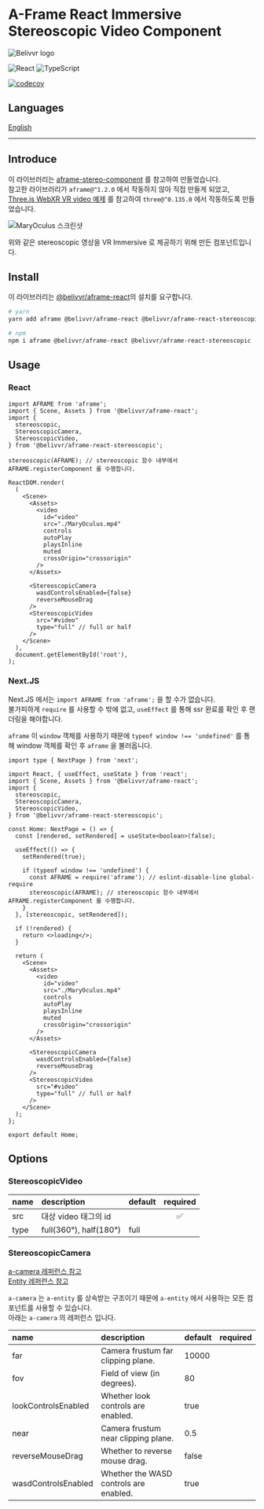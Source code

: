 # A-Frame React Immersive Stereoscopic Video Component

![Belivvr logo](https://avatars.githubusercontent.com/u/40684200?s=200&v=4)

![React](https://img.shields.io/badge/React-20232A?style=for-the-badge&logo=react&logoColor=61DAFB)
![TypeScript](https://img.shields.io/badge/TypeScript-007ACC?style=for-the-badge&logo=typescript&logoColor=white)

[![codecov](https://codecov.io/gh/belivvr/aframe-react-stereoscopic/branch/main/graph/badge.svg?token=MOHVGALD58)](https://codecov.io/gh/belivvr/aframe-react-stereoscopic)

## Languages

[English](./en.md)

---

## Introduce

이 라이브러리는 [aframe-stereo-component](https://github.com/oscarmarinmiro/aframe-stereo-component) 를 참고하여 만들었습니다.  
참고한 라이브러리가 `aframe@^1.2.0` 에서 작동하지 않아 직접 만들게 되었고, [Three.js WebXR VR video 예제](https://github.com/mrdoob/three.js/blob/r135/examples/webxr_vr_video.html) 를 참고하여 `three@^0.135.0` 에서 작동하도록 만들었습니다.

![MaryOculus 스크린샷](https://user-images.githubusercontent.com/41536271/146868338-f5c42aae-9fde-46b4-b80c-229f3cd4317a.png)

위와 같은 stereoscopic 영상을 VR Immersive 로 제공하기 위해 만든 컴포넌트입니다.

## Install

이 라이브러리는 [@belivvr/aframe-react](https://github.com/belivvr/aframe-react)의 설치를 요구합니다.

```sh
# yarn
yarn add aframe @belivvr/aframe-react @belivvr/aframe-react-stereoscopic

# npm
npm i aframe @belivvr/aframe-react @belivvr/aframe-react-stereoscopic
```

## Usage

### React

```tsx
import AFRAME from 'aframe';
import { Scene, Assets } from '@belivvr/aframe-react';
import {
  stereoscopic,
  StereoscopicCamera,
  StereoscopicVideo,
} from '@belivvr/aframe-react-stereoscopic';

stereoscopic(AFRAME); // stereoscopic 함수 내부에서 AFRAME.registerComponent 를 수행합니다.

ReactDOM.render(
  (
    <Scene>
      <Assets>
        <video
          id="video"
          src="./MaryOculus.mp4"
          controls
          autoPlay
          playsInline
          muted
          crossOrigin="crossorigin"
        />
      </Assets>

      <StereoscopicCamera
        wasdControlsEnabled={false}
        reverseMouseDrag
      />
      <StereoscopicVideo
        src="#video"
        type="full" // full or half
      />
    </Scene>
  ),
  document.getElementById('root'),
);
```

### Next.JS

Next.JS 에서는 `import AFRAME from 'aframe';` 을 할 수가 없습니다.  
불가피하게 `require` 를 사용할 수 밖에 없고, `useEffect` 를 통해 ssr 완료를 확인 후 랜더링을 해야합니다.  

`aframe` 이 `window` 객체를 사용하기 때문에 `typeof window !== 'undefined'` 를 통해 window 객체를 확인 후 `aframe` 을 불러옵니다.

```tsx
import type { NextPage } from 'next';

import React, { useEffect, useState } from 'react';
import { Scene, Assets } from '@belivvr/aframe-react';
import {
  stereoscopic,
  StereoscopicCamera,
  StereoscopicVideo,
} from '@belivvr/aframe-react-stereoscopic';

const Home: NextPage = () => {
  const [rendered, setRendered] = useState<boolean>(false);

  useEffect(() => {
    setRendered(true);

    if (typeof window !== 'undefined') {
      const AFRAME = require('aframe'); // eslint-disable-line global-require
      stereoscopic(AFRAME); // stereoscopic 함수 내부에서 AFRAME.registerComponent 를 수행합니다.
    }
  }, [stereoscopic, setRendered]);

  if (!rendered) {
    return <>loading</>;
  }

  return (
    <Scene>
      <Assets>
        <video
          id="video"
          src="./MaryOculus.mp4"
          controls
          autoPlay
          playsInline
          muted
          crossOrigin="crossorigin"
        />
      </Assets>

      <StereoscopicCamera
        wasdControlsEnabled={false}
        reverseMouseDrag
      />
      <StereoscopicVideo
        src="#video"
        type="full" // full or half
      />
    </Scene>
  );
};

export default Home;
```

## Options

### StereoscopicVideo

|name|description|default|required|
|:-|:-|:-|:-:|
|src|대상 video 태그의 id||✅|
|type|full(360°), half(180°)|full||

### StereoscopicCamera

[a-camera 레퍼런스 참고](https://aframe.io/docs/1.2.0/primitives/a-camera.html)  
[Entity 레퍼런스 참고](https://aframe.io/docs/1.2.0/core/entity.html)  

`a-camera` 는 `a-entity` 를 상속받는 구조이기 때문에 `a-entity` 에서 사용하는 모든 컴포넌트를 사용할 수 있습니다.  
아래는 `a-camera` 의 레퍼런스 입니다.

|name|description|default|required|
|:-|:-|:-|:-:|
|far|Camera frustum far clipping plane.|10000||
|fov|Field of view (in degrees).|	80||
|lookControlsEnabled|Whether look controls are enabled.|true||
|near|Camera frustum near clipping plane.|0.5||
|reverseMouseDrag|Whether to reverse mouse drag.|false||
|wasdControlsEnabled|Whether the WASD controls are enabled.|true||
